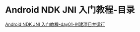 
# Android NDK JNI 入门教程-目录

[Android NDK JNI 入门教程-day01-创建项目并运行](https://www.ihubin.com/blog/android-ndk-jni-basic-day01/)
